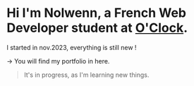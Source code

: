 # Hi I'm Nolwenn, a French Web Developer student at [O'Clock](https://oclock.io). 

I started in nov.2023, everything is still new !

-> You will find my portfolio in here. 

> It's in progress, as I'm learning new things.
